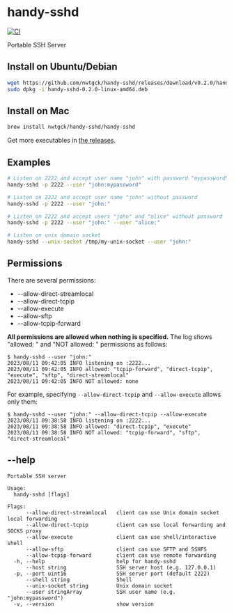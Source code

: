 # handy-sshd
[![CI](https://github.com/nwtgck/handy-sshd/actions/workflows/ci.yml/badge.svg)](https://github.com/nwtgck/handy-sshd/actions/workflows/ci.yml)

Portable SSH Server

## Install on Ubuntu/Debian

```bash
wget https://github.com/nwtgck/handy-sshd/releases/download/v0.2.0/handy-sshd-0.2.0-linux-amd64.deb
sudo dpkg -i handy-sshd-0.2.0-linux-amd64.deb 
```

## Install on Mac

```bash
brew install nwtgck/handy-sshd/handy-sshd
```

Get more executables in [the releases](https://github.com/nwtgck/handy-sshd/releases).

## Examples

```bash
# Listen on 2222 and accept user name "john" with password "mypassword"
handy-sshd -p 2222 --user "john:mypassword"
```

```bash
# Listen on 2222 and accept user name "john" without password
handy-sshd -p 2222 --user "john:"
```

```bash
# Listen on 2222 and accept users "john" and "alice" without password
handy-sshd -p 2222 --user "john:" --user "alice:"
```

```bash
# Listen on unix domain socket
handy-sshd --unix-socket /tmp/my-unix-socket --user "john:"
```

## Permissions
There are several permissions:
* --allow-direct-streamlocal
* --allow-direct-tcpip
* --allow-execute
* --allow-sftp
* --allow-tcpip-forward

**All permissions are allowed when nothing is specified.** The log shows "allowed: " and "NOT allowed: " permissions as follows:

```console
$ handy-sshd --user "john:"
2023/08/11 09:42:05 INFO listening on :2222...
2023/08/11 09:42:05 INFO allowed: "tcpip-forward", "direct-tcpip", "execute", "sftp", "direct-streamlocal"
2023/08/11 09:42:05 INFO NOT allowed: none
```

For example, specifying `--allow-direct-tcpip` and `--allow-execute` allows only them:

```console
$ handy-sshd --user "john:" --allow-direct-tcpip --allow-execute
2023/08/11 09:38:58 INFO listening on :2222...
2023/08/11 09:38:58 INFO allowed: "direct-tcpip", "execute"
2023/08/11 09:38:58 INFO NOT allowed: "tcpip-forward", "sftp", "direct-streamlocal"
```

## --help

```
Portable SSH server

Usage:
  handy-sshd [flags]

Flags:
      --allow-direct-streamlocal   client can use Unix domain socket local forwarding
      --allow-direct-tcpip         client can use local forwarding and SOCKS proxy
      --allow-execute              client can use shell/interactive shell
      --allow-sftp                 client can use SFTP and SSHFS
      --allow-tcpip-forward        client can use remote forwarding
  -h, --help                       help for handy-sshd
      --host string                SSH server host (e.g. 127.0.0.1)
  -p, --port uint16                SSH server port (default 2222)
      --shell string               Shell
      --unix-socket string         Unix domain socket
      --user stringArray           SSH user name (e.g. "john:mypassword")
  -v, --version                    show version
```
